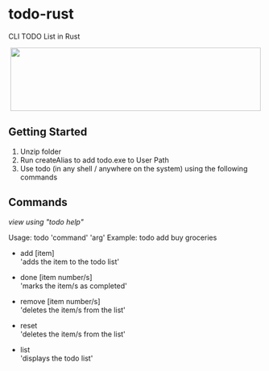 # todo-rust
CLI TODO List in Rust

<p align = "center">
  <img src="https://github.com/daimbk/todo/assets/51926730/267d20ca-9d55-44f2-b6d7-fd7f4eb6d7e7" width="497" height="126"/>
</p>

## Getting Started
1. Unzip folder
2. Run createAlias to add todo.exe to User Path
3. Use todo (in any shell / anywhere on the system) using the following commands

## Commands
*view using "todo help"*

Usage: todo 'command' 'arg'
Example: todo add buy groceries
 
- add [item] <br>
'adds the item to the todo list'

- done [item number/s] <br>
'marks the item/s as completed'

- remove [item number/s] <br>
'deletes the item/s from the list'

- reset <br>
'deletes the item/s from the list'

- list <br>
'displays the todo list'
